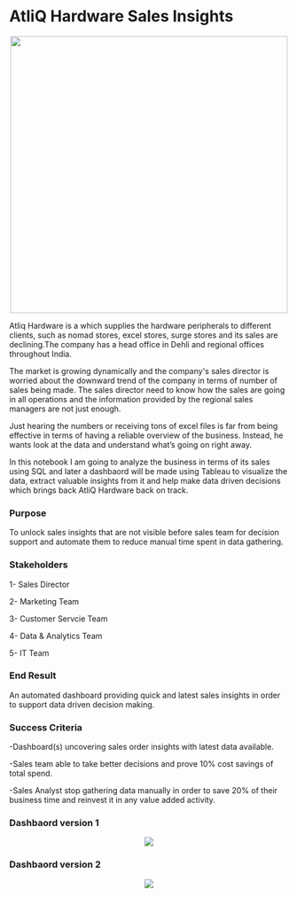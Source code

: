 # AtliQ Hardware Sales Insights
<p align="center">
<img src="https://github.com/waqarg2001/AtliQ-Hardware-Sales-Insights/blob/master/logo.png" width="500" height="500">
</p>

Atliq Hardware is a which supplies the hardware peripherals to different clients, such as nomad stores, excel stores, surge stores and its sales are declining.The company has a head office in Dehli and regional offices throughout India.

The market is growing dynamically and the company's sales director is worried about the downward trend of the company in terms of number of sales being made. The sales director need to know how the sales are going in all operations and the information provided by the regional sales managers are not just enough.

Just hearing the numbers or receiving tons of excel files is far from being effective in terms of having a reliable overview of the business. Instead, he wants look at the data and understand what’s going on right away.

In this notebook I am going to analyze the business in terms of its sales using SQL and later a dashbaord will be made using Tableau to visualize the data, extract valuable insights from it and help make data driven decisions which brings back AtliQ Hardware back on track.

### Purpose
To unlock sales insights that are not visible before sales team for decision support and automate them to reduce manual time spent in data gathering.

### Stakeholders
1- Sales Director

2- Marketing Team

3- Customer Servcie Team

4- Data & Analytics Team

5- IT Team

### End Result
An automated dashboard providing quick and latest sales insights in order to support data driven decision making.

### Success Criteria
-Dashboard(s) uncovering sales order insights with latest data available.

-Sales team able to take better decisions and prove 10% cost savings of total spend.

-Sales Analyst stop gathering data manually in order to save 20% of their business time and reinvest it in any value added activity.



### Dashbaord version 1

<p align="center">
<img src="https://github.com/waqarg2001/AtliQ-Hardware-Sales-Insights/blob/master/dashboard.png">
</p>

### Dashbaord version 2

<p align="center">
<img src="https://github.com/waqarg2001/AtliQ-Hardware-Sales-Insights/blob/master/Dashboard%202.png">
</p>


